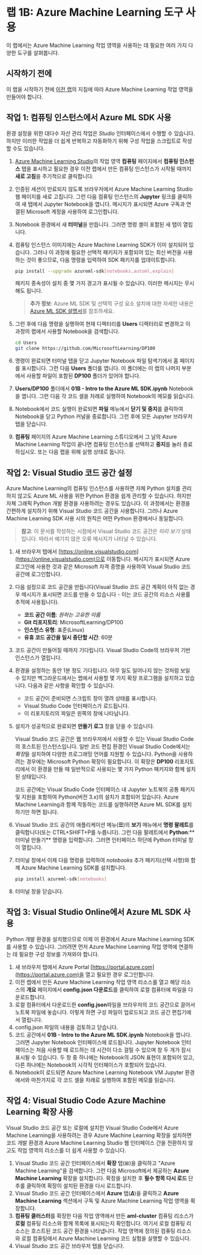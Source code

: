 ﻿# 랩 1B: Azure Machine Learning 도구 사용

이 랩에서는 Azure Machine Learning 작업 영역을 사용하는 데 필요한 여러 가지 다양한 도구를 살펴봅니다.

## 시작하기 전에

이 랩을 시작하기 전에 [이전 랩](Lab01A.md)의 지침에 따라 Azure Machine Learning 작업 영역을 만들어야 합니다.

## 작업 1: 컴퓨팅 인스턴스에서 Azure ML SDK 사용

환경 설정을 위한 대다수 자산 관리 작업은 *Studio* 인터페이스에서 수행할 수 있습니다. 하지만 이러한 작업을 더 쉽게 반복하고 자동화하기 위해 구성 작업을 스크립트로 작성할 수도 있습니다.

1. [Azure Machine Learning Studio](https://ml.azure.com)의 작업 영역 **컴퓨팅** 페이지에서 **컴퓨팅 인스턴스** 탭을 표시하고 필요한 경우 이전 랩에서 만든 컴퓨팅 인스턴스가 시작될 때까지 **새로 고침**을 주기적으로 클릭합니다.
2. 인증된 세션이 만료되지 않도록 브라우저에서 Azure Machine Learning Studio 웹 페이지를 새로 고칩니다. 그런 다음 컴퓨팅 인스턴스의 **Jupyter** 링크를 클릭하여 새 탭에서 Jupyter Notebook을 엽니다. 메시지가 표시되면 Azure 구독과 연결된 Microsoft 계정을 사용하여 로그인합니다.
3. Notebook 환경에서 새 **터미널**을 만듭니다. 그러면 명령 셸이 포함된 새 탭이 열립니다.
4. 컴퓨팅 인스턴스 이미지에는 Azure Machine Learning SDK가 이미 설치되어 있습니다. 그러나 이 과정에 필요한 선택적 패키지가 포함되어 있는 최신 버전을 사용하는 것이 좋으므로, 다음 명령을 입력하여 SDK 패키지를 업데이트합니다.

    ```bash
    pip install --upgrade azureml-sdk[notebooks,automl,explain]
    ```

    패키지 종속성이 설치 중 몇 가지 경고가 표시될 수 있습니다. 이러한 메시지는 무시해도 됩니다.

    > **추가 정보**: Azure ML SDK 및 선택적 구성 요소 설치에 대한 자세한 내용은 [Azure ML SDK 설명서](https://docs.microsoft.com/python/api/overview/azure/ml/install?view=azure-ml-py)를 참조하세요.

5. 그런 후에 다음 명령을 실행하여 현재 디렉터리를 **Users** 디렉터리로 변경하고 이 과정의 랩에서 사용할 Notebook을 검색합니다.

    ```bash
    cd Users
    git clone https://github.com/MicrosoftLearning/DP100
    ```

6. 명령이 완료되면 터미널 탭을 닫고 Jupyter Notebook 파일 탐색기에서 홈 페이지를 표시합니다. 그런 다음 **Users** 폴더를 엽니다. 이 폴더에는 이 랩의 나머지 부분에서 사용할 파일이 포함된 **DP100** 폴더가 있어야 합니다.
7. **Users/DP100** 폴더에서 **01B - Intro to the Azure ML SDK.ipynb** Notebook을 엽니다. 그런 다음 각 코드 셀을 차례로 실행하여 Notebook의 메모를 읽습니다.
8. Notebook에서 코드 실행이 완료되면 **파일** 메뉴에서 **닫기 및 중지**를 클릭하여 Notebook을 닫고 Python 커널을 종료합니다. 그런 후에 모든 Jupyter 브라우저 탭을 닫습니다.
9. **컴퓨팅** 페이지의 Azure Machine Learning 스튜디오에서 그 날의 Azure Machine Learning 작업이 끝나면 컴퓨팅 인스턴스를 선택하고 **중지**를 눌러 종료하십시오. 또는 다음 랩을 위해 실행 상태로 둡니다.

## 작업 2: Visual Studio 코드 공간 설정

Azure Machine Learning의 컴퓨팅 인스턴스를 사용하면 자체 Python 설치를 관리하지 않고도 Azure ML 사용을 위한 Python 환경을 쉽게 관리할 수 있습니다. 하지만 자체 그래픽 Python 개발 환경을 사용하려는 경우도 있습니다. 이 과정에서는 환경을 간편하게 설치하기 위해 Visual Studio 코드 공간을 사용합니다. 그러나 Azure Machine Learning SDK 사용 시의 원칙은 어떤 Python 환경에서나 동일합니다.

> **참고**: 이 문서를 작성하는 시점에서 Visual Studio 코드 공간은 *미리 보기* 상태입니다. 따라서 예기치 않은 오류 메시지가 나타날 수 있습니다.

1. 새 브라우저 탭에서 [https://online.visualstudio.com](https://online.visualstudio.com)으로 이동합니다. 메시지가 표시되면 Azure 로그인에 사용한 것과 같은 Microsoft 자격 증명을 사용하여 Visual Studio 코드 공간에 로그인합니다.
2. 다음 설정으로 코드 공간을 만듭니다(Visual Studio 코드 공간 계획이 아직 없는 경우 메시지가 표시되면 코드를 만들 수 있습니다 - 이는 코드 공간의 리소스 사용률 추적에 사용됩니다).
    - **코드 공간 이름**: *원하는 고유한 이름*
    - **Git 리포지토리**: MicrosoftLearning/DP100
    - **인스턴스 유형**: 표준(Linux)
    - **유휴 코드 공간을 일시 중단할 시간**: 60분
3.  코드 공간이 만들어질 때까지 기다립니다. Visual Studio Code의 브라우저 기반 인스턴스가 열립니다.
4. 환경을 설정하는 동안 1분 정도 기다립니다. 아무 일도 일어나지 않는 것처럼 보일 수 있지만 백그라운드에서는 랩에서 사용할 몇 가지 확장 프로그램을 설치하고 있습니다. 다음과 같은 사항을 확인할 수 있습니다.
    - 코드 공간이 준비되면 스크립트 창이 열려 상태를 표시합니다.
    - Visual Studio Code 인터페이스가 로드됩니다.
    - 이 리포지토리의 파일은 왼쪽의 창에 나타납니다.
5. 설치가 성공적으로 완료되면 **만들기 로그** 창을 닫을 수 있습니다. 

    Visual Studio 코드 공간은 웹 브라우저에서 사용할 수 있는 Visual Studio Code의 호스트된 인스턴스입니다. 일반 코드 편집 환경인 Visual Studio Code에서는 *확장*을 설치하여 다양한 프로그래밍 언어를 지원할 수 있습니다. Python을 사용하려는 경우에는 Microsoft Python 확장이 필요합니다. 이 확장은 **DP100** 리포지토리에서 이 환경을 만들 때 일반적으로 사용되는 몇 가지 Python 패키지와 함께 설치된 상태입니다.

    코드 공간에는 Visual Studio Code 인터페이스 내 Jupyter 노트북의 공통 패키지 및 지원을 포함하여 Python(버전 3.x)의 설치가 포함되어 있습니다. Azure Machine Learning과 함께 작동하는 코드를 실행하려면 Azure ML SDK를 설치하기만 하면 됩니다.

6. Visual Studio 코드 공간의 애플리케이션 메뉴(**&#9776;**)의 **보기** 메뉴에서 **명령 팔레트**를 클릭합니다(또는 CTRL+SHIFT+P를 누릅니다). 그런 다음 팔레트에서 **Python**:** 터미널 만들기** 명령을 입력합니다. 그러면 인터페이스 하단에 Python 터미널 창이 열립니다.
7. 터미널 창에서 이제 다음 명령을 입력하여 *notebooks* 추가 패키지(선택 사항)와 함께 Azure Machine Learning SDK를 설치합니다.

    ```bash
    pip install azureml-sdk[notebooks]
    ```

8. 터미널 창을 닫습니다.

## 작업 3: Visual Studio Online에서 Azure ML SDK 사용

Python 개발 환경을 설치했으므로 이제 이 환경에서 Azure Machine Learning SDK를 사용할 수 있습니다. 그러려면 먼저 Azure Machine Learning 작업 영역에 연결하는 데 필요한 구성 정보를 가져와야 합니다.

1. 새 브라우저 탭에서 Azure Portal [https://portal.azure.com](https://portal.azure.com)을 열고 필요한 경우 로그인합니다.
2. 이전 랩에서 만든 Azure Machine Learning 작업 영역 리소스를 열고 해당 리소스의 **개요** 페이지에서 **config.json 다운로드**를 클릭하여 로컬 컴퓨터에 파일을 다운로드합니다.
3. 로컬 컴퓨터에서 다운로드한 **config.json**파일을 브라우저의 코드 공간으로 끌어서 노트북 파일에 놓습니다. 이렇게 하면 구성 파일이 업로드되고 코드 공간 편집기에서 열립니다.
4. config.json 파일의 내용을 검토하고 닫습니다.
5. 코드 공간에서 **01B - Intro to the Azure ML SDK.ipynb** Notebook을 엽니다. 그러면 Jupyter Notebook 인터페이스에 로드됩니다. Jupyter Notebook 인터페이스는 처음 사용할 때 로드하는 데 시간이 다소 걸릴 수 있으며 창 두 개가 잠시 표시될 수 있습니다. 두 창 중 하나에는 Notebook의 JSON 표현이 포함되어 있고, 다른 하나에는 Notebook의 시각적 인터페이스가 포함되어 있습니다.
6. Notebook이 로드되면 Azure Machine Learning Notebook VM Jupyter 환경에서와 마찬가지로 각 코드 셀을 차례로 실행하여 포함된 메모를 읽습니다.

## 작업 4: Visual Studio Code Azure Machine Learning 확장 사용

Visual Studio 코드 공간 또는 로컬에 설치한 Visual Studio Code에서 Azure Machine Learning을 사용하려는 경우 Azure Machine Learning 확장을 설치하면 코드 개발 환경과 Azure Machine Learning Studio 웹 인터페이스 간을 전환하지 않고도 작업 영역의 리소스를 더 쉽게 사용할 수 있습니다.

1. Visual Studio 코드 공간 인터페이스에서 **확장** 탭(&#8862;)을 클릭하고 "Azure Machine Learning"을 검색합니다. 그런 다음 Microsoft에서 제공하는 **Azure Machine Learning** 확장을 설치합니다. 확장을 설치한 후 **필수 항목 다시 로드** 단추를 클릭하여 확장이 설치된 환경을 다시 로드합니다.
2. Visual Studio 코드 공간 인터페이스에서 **Azure** 탭(***&Delta;***)을 클릭하고 **Azure Machine Learning** 섹션에서 구독 및 Azure Machine Learning 작업 영역을 확장합니다.
3. **컴퓨팅 클러스터**를 확장한 다음 작업 영역에서 만든 **aml-cluster** 컴퓨팅 리소스가 **로컬** 컴퓨팅 리소스와 함께 목록에 표시되는지 확인합니다. 여기서 로컬 컴퓨팅 리소스는 호스트된 코드 공간 환경을 나타냅니다. 작업 영역에 정의된 컴퓨팅 리소스와 로컬 컴퓨팅에서 Azure Machine Learning 코드 실험을 실행할 수 있습니다.
4. Visual Studio 코드 공간 브라우저 탭을 닫습니다.
